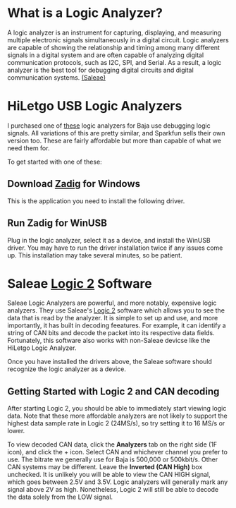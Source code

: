 # What is a Logic Analyzer?

A logic analyzer is an instrument for capturing, displaying, and measuring multiple electronic signals simultaneously in a digital circuit. Logic analyzers are capable of showing the relationship and timing among many different signals in a digital system and are often capable of analyzing digital communication protocols, such as I2C, SPI, and Serial. As a result, a logic analyzer is the best tool for debugging digital circuits and digital communication systems. [(Saleae)](https://articles.saleae.com/logic-analyzers/what-is-a-logic-analyzer)

# HiLetgo USB Logic Analyzers

I purchased one of [these](https://www.amazon.com/HiLetgo-Analyzer-Ferrite-Channel-Arduino/dp/B077LSG5P2) logic analyzers for Baja use debugging logic signals. All variations of this are pretty similar, and Sparkfun sells their own version too. These are fairly affordable but more than capable of what we need them for.

To get started with one of these:

## Download [Zadig](https://zadig.akeo.ie/) for Windows

This is the application you need to install the following driver.

## Run Zadig for WinUSB

Plug in the logic analyzer, select it as a device, and install the WinUSB driver. You may have to run the driver installation twice if any issues come up. This installation may take several minutes, so be patient.

# Saleae [Logic 2](https://www.saleae.com/pages/downloads?srsltid=AfmBOor6FygTGAU4ubF86uryjJIEr9ODfYEBilPChjsBzgmbG-cqx6jO) Software

Saleae Logic Analyzers are powerful, and more notably, expensive logic analyzers. They use Saleae's [Logic 2](https://www.saleae.com/pages/downloads?srsltid=AfmBOor6FygTGAU4ubF86uryjJIEr9ODfYEBilPChjsBzgmbG-cqx6jO) software which allows you to see the data that is read by the analyzer. It is simple to set up and use, and more importantly, it has built in decoding feeatures. For example, it can identify a string of CAN bits and decode the packet into its respective data fields. Fortunately, this software also works with non-Saleae devicse like the HiLetgo Logic Analyzer. 

Once you have installed the drivers above, the Saleae software should recognize the logic analyzer as a device.

## Getting Started with Logic 2 and CAN decoding

After starting Logic 2, you should be able to immediately start viewing logic data. Note that these more affordable analyzers are not likely to support the highest data sample rate in Logic 2 (24MS/s), so try setting it to 16 MS/s or lower.

To view decoded CAN data, click the **Analyzers** tab on the right side (1F icon), and click the + icon. Select CAN and whichever channel you prefer to use. The bitrate we generally use for Baja is 500,000 or 500kbit/s. Other CAN systems may be different. Leave the **Inverted (CAN High)** box unchecked. It is unlikely you will be able to view the CAN HIGH signal, which goes between 2.5V and 3.5V. Logic analyzers will generally mark any signal above 2V as high. Nonetheless, Logic 2 will still be able to decode the data solely from the LOW signal.
